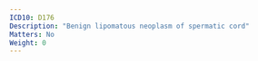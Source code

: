 ```yaml
---
ICD10: D176
Description: "Benign lipomatous neoplasm of spermatic cord"
Matters: No
Weight: 0
---
```

